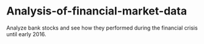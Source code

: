 # Analysis-of-financial-market-data
Analyze bank stocks and see how they performed during the financial crisis until early 2016.
